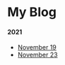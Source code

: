 <h1>My Blog</h1>
<h4>2021</h4>
<ul>
  <li><a href="blog/post1">November 19</a></li>
  <li><a href="blog/post2">November 23</a></li>

